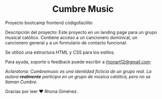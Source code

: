 <h1 align="center"> Cumbre Music </h1>
Proyecto bootcamp frontend códigofacilito

Descripción del proyecto:
  Este proyecto en un landing page para un grupo musical católico. 
  Contiene acceso a un cancionero dominical, un cancionero general y a un formulario de contacto funcional. 
  
  Se utilizó una estructura HTML y CSS para los estilos.
  
Para ayuda, soporte o feedback puede escribir a rhonart12@gmail.com

<i>Aclaratoria:
  Cumbremusic es una identidad ficticia de un grupo real. 
  La autora <b>realmente</b> participa en un grupo de música católica, pero no se llaman Cumbre.</i>

Gracias por leer ♥
Rhona Giménez.

 
 
